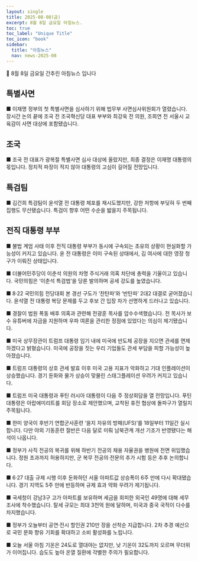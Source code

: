 ```yaml
---
layout: single
title: 2025-08-08(금)
excerpt: 8월 8일 금요일 아침뉴스.
toc: true
toc_label: "Unique Title"
toc_icon: "book"
sidebar:
  title: "아침뉴스"
  nav: news-2025-08
---
```


📮 8월 8일 금요일 간추린 아침뉴스 입니다

## 특별사면

■ 이재명 정부의 첫 특별사면을 심사하기 위해 법무부 사면심사위원회가 열렸습니다. 장시간 논의 끝에 조국 전 조국혁신당 대표 부부와 최강욱 전 의원, 조희연 전 서울시 교육감이 사면 대상에 포함됐습니다.

## 조국

■ 조국 전 대표가 광복절 특별사면 심사 대상에 올랐지만, 최종 결정은 이재명 대통령의 몫입니다. 정치적 파장이 적지 않아 대통령의 고심이 길어질 전망입니다.

## 특검팀

■ 김건희 특검팀이 윤석열 전 대통령 체포를 재시도했지만, 강한 저항에 부딪혀 두 번째 집행도 무산됐습니다. 특검이 향후 어떤 수순을 밟을지 주목됩니다.

## 전직 대통령 부부

■ 불법 계엄 사태 이후 전직 대통령 부부가 동시에 구속되는 초유의 상황이 현실화할 가능성이 커지고 있습니다. 윤 전 대통령은 이미 구속된 상태에서, 김 여사에 대한 영장 청구가 이뤄진 상태입니다.

■ 더불어민주당이 이춘석 의원의 차명 주식거래 의혹 차단에 총력을 기울이고 있습니다. 국민의힘은 ‘이춘석 특검법’을 당론 발의하며 공세 강도를 높였습니다.

■ 8·22 국민의힘 전당대회 본 경선 구도가 ‘찬탄파’와 ‘반탄파’ 2대2 대결로 굳어졌습니다. 윤석열 전 대통령 복당 문제를 두고 후보 간 입장 차가 선명하게 드러나고 있습니다.

■ 경찰이 법원 폭동 배후 의혹과 관련해 전광훈 목사를 압수수색했습니다. 전 목사가 보수 유튜버에 자금을 지원하며 우파 여론을 관리한 정점에 있었다는 의심이 제기됐습니다.

■ 미국 상무장관이 트럼프 대통령 임기 내에 미국에 반도체 공장을 지으면 관세를 면제하겠다고 밝혔습니다. 미국에 공장을 짓는 우리 기업들도 관세 부담을 피할 가능성이 높아졌습니다.

■ 트럼프 대통령의 상호 관세 발효 이후 미국 고용 지표가 악화하고 기대 인플레이션이 상승했습니다. 경기 둔화와 물가 상승이 맞물린 스태그플레이션 우려가 커지고 있습니다.

■ 트럼프 미국 대통령과 푸틴 러시아 대통령이 다음 주 정상회담을 열 전망입니다. 푸틴 대통령은 아랍에미리트를 회담 장소로 제안했으며, 교착된 휴전 협상에 돌파구가 열릴지 주목됩니다.

■ 한미 양국이 후반기 연합군사훈련 ‘을지 자유의 방패(UFS)’를 18일부터 11일간 실시합니다. 다만 야외 기동훈련 절반은 다음 달로 미뤄 남북관계 개선 기조가 반영됐다는 해석이 나옵니다.

■ 정부가 사직 전공의 복귀를 위해 하반기 전공의 채용 자율권을 병원에 전면 위임했습니다. 정원 초과까지 허용하지만, 군 복무 전공의·전문의 추가 시험 등은 추후 논의합니다.

■ 6·27 대출 규제 시행 이후 둔화하던 서울 아파트값 상승폭이 6주 만에 다시 확대됐습니다. 경기 지역도 5주 만에 반등하며 규제 효과 약화 우려가 제기됩니다.

■ 국세청이 강남3구 고가 아파트를 보유하며 세금을 회피한 외국인 49명에 대해 세무조사에 착수했습니다. 탈세 규모는 최대 3천억 원에 달하며, 미국과 중국 국적이 다수를 차지했습니다.

■ 정부가 오늘부터 공연·전시 할인권 210만 장을 선착순 지급합니다. 2차 추경 예산으로 국민 문화 향유 기회를 확대하고 소비 활성화를 노립니다.

■ 오늘 서울 아침 기온은 24도로 열대야는 없지만, 낮 기온이 32도까지 오르며 무더위가 이어집니다. 습도도 높아 온열 질환에 각별한 주의가 필요합니다.

​
